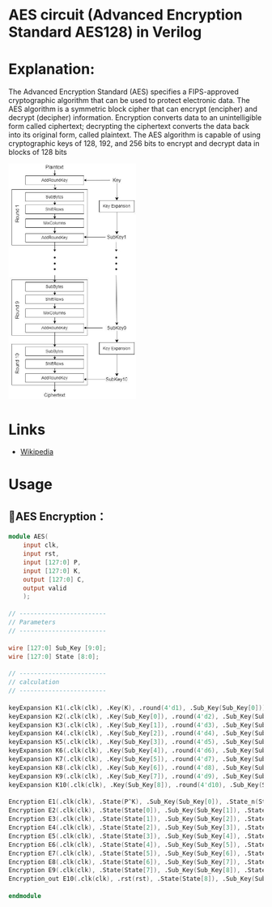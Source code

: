 # AES circuit (Advanced Encryption Standard AES128) in Verilog

# Explanation:
The Advanced Encryption Standard (AES) specifies a FIPS-approved
cryptographic algorithm that can be used to protect electronic data. The AES algorithm is a
symmetric block cipher that can encrypt (encipher) and decrypt (decipher) information.
Encryption converts data to an unintelligible form called ciphertext; decrypting the ciphertext
converts the data back into its original form, called plaintext.
The AES algorithm is capable of using cryptographic keys of 128, 192, and 256 bits to encrypt
and decrypt data in blocks of 128 bits

<img src="https://github.com/xkllkx/AES-circuit/blob/main/AES128.png" width="50%" height="50%">

# Links
- [Wikipedia](https://en.wikipedia.org/wiki/Advanced_Encryption_Standard)

# Usage

## 🔐AES Encryption：
```verilog
module AES(
    input clk,
    input rst,
    input [127:0] P,
    input [127:0] K,
    output [127:0] C,
    output valid
    );

// ------------------------
// Parameters
// ------------------------

wire [127:0] Sub_Key [9:0];
wire [127:0] State [8:0];

// ------------------------
// calculation 
// ------------------------

keyExpansion K1(.clk(clk), .Key(K), .round(4'd1), .Sub_Key(Sub_Key[0]));
keyExpansion K2(.clk(clk), .Key(Sub_Key[0]), .round(4'd2), .Sub_Key(Sub_Key[1]));
keyExpansion K3(.clk(clk), .Key(Sub_Key[1]), .round(4'd3), .Sub_Key(Sub_Key[2]));
keyExpansion K4(.clk(clk), .Key(Sub_Key[2]), .round(4'd4), .Sub_Key(Sub_Key[3]));
keyExpansion K5(.clk(clk), .Key(Sub_Key[3]), .round(4'd5), .Sub_Key(Sub_Key[4]));
keyExpansion K6(.clk(clk), .Key(Sub_Key[4]), .round(4'd6), .Sub_Key(Sub_Key[5]));
keyExpansion K7(.clk(clk), .Key(Sub_Key[5]), .round(4'd7), .Sub_Key(Sub_Key[6]));
keyExpansion K8(.clk(clk), .Key(Sub_Key[6]), .round(4'd8), .Sub_Key(Sub_Key[7]));
keyExpansion K9(.clk(clk), .Key(Sub_Key[7]), .round(4'd9), .Sub_Key(Sub_Key[8]));
keyExpansion K10(.clk(clk), .Key(Sub_Key[8]), .round(4'd10), .Sub_Key(Sub_Key[9]));

Encryption E1(.clk(clk), .State(P^K), .Sub_Key(Sub_Key[0]), .State_n(State[0]));
Encryption E2(.clk(clk), .State(State[0]), .Sub_Key(Sub_Key[1]), .State_n(State[1]));
Encryption E3(.clk(clk), .State(State[1]), .Sub_Key(Sub_Key[2]), .State_n(State[2]));
Encryption E4(.clk(clk), .State(State[2]), .Sub_Key(Sub_Key[3]), .State_n(State[3]));
Encryption E5(.clk(clk), .State(State[3]), .Sub_Key(Sub_Key[4]), .State_n(State[4]));
Encryption E6(.clk(clk), .State(State[4]), .Sub_Key(Sub_Key[5]), .State_n(State[5]));
Encryption E7(.clk(clk), .State(State[5]), .Sub_Key(Sub_Key[6]), .State_n(State[6]));
Encryption E8(.clk(clk), .State(State[6]), .Sub_Key(Sub_Key[7]), .State_n(State[7]));
Encryption E9(.clk(clk), .State(State[7]), .Sub_Key(Sub_Key[8]), .State_n(State[8]));
Encryption_out E10(.clk(clk), .rst(rst), .State(State[8]), .Sub_Key(Sub_Key[9]), .State_n(C), .valid(valid));

endmodule
```

